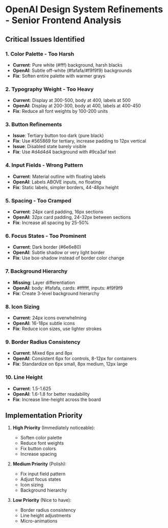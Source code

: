 # OpenAI Design System Refinements - Senior Frontend Analysis

## Critical Issues Identified

### 1. **Color Palette - Too Harsh**
- **Current**: Pure white (#fff) background, harsh blacks
- **OpenAI**: Subtle off-white (#fafafa/#f9f9f9) backgrounds
- **Fix**: Soften entire palette with warmer grays

### 2. **Typography Weight - Too Heavy**
- **Current**: Display at 300-500, body at 400, labels at 500
- **OpenAI**: Display at 200-300, body at 400, labels at 400-450
- **Fix**: Reduce all font weights by 100-200 units

### 3. **Button Refinements**
- **Issue**: Tertiary button too dark (pure black)
- **Fix**: Use #565869 for tertiary, increase padding to 12px vertical
- **Issue**: Disabled state barely visible
- **Fix**: Use #d4d4d4 background with #9ca3af text

### 4. **Input Fields - Wrong Pattern**
- **Current**: Material outline with floating labels
- **OpenAI**: Labels ABOVE inputs, no floating
- **Fix**: Static labels, simpler borders, 44-48px height

### 5. **Spacing - Too Cramped**
- **Current**: 24px card padding, 16px sections
- **OpenAI**: 32px card padding, 24-32px between sections
- **Fix**: Increase all spacing by 25-50%

### 6. **Focus States - Too Prominent**
- **Current**: Dark border (#6e6e80)
- **OpenAI**: Subtle shadow or very light border
- **Fix**: Use box-shadow instead of border color change

### 7. **Background Hierarchy**
- **Missing**: Layer differentiation
- **OpenAI**: body: #fafafa, cards: #ffffff, inputs: #f9f9f9
- **Fix**: Create 3-level background hierarchy

### 8. **Icon Sizing**
- **Current**: 24px icons overwhelming
- **OpenAI**: 16-18px subtle icons
- **Fix**: Reduce icon sizes, use lighter strokes

### 9. **Border Radius Consistency**
- **Current**: Mixed 6px and 8px
- **OpenAI**: Consistent 6px for controls, 8-12px for containers
- **Fix**: Standardize on 6px small, 8px medium, 12px large

### 10. **Line Height**
- **Current**: 1.5-1.625
- **OpenAI**: 1.6-1.8 for better readability
- **Fix**: Increase line-height across the board

## Implementation Priority

1. **High Priority** (Immediately noticeable):
   - Soften color palette
   - Reduce font weights
   - Fix button colors
   - Increase spacing

2. **Medium Priority** (Polish):
   - Fix input field pattern
   - Adjust focus states
   - Icon sizing
   - Background hierarchy

3. **Low Priority** (Nice to have):
   - Border radius consistency
   - Line height adjustments
   - Micro-animations